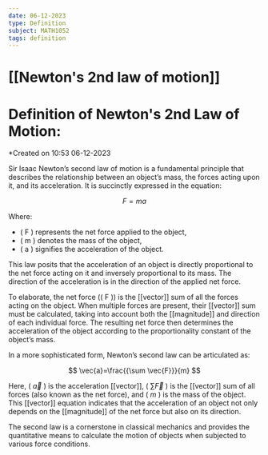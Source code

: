```yaml
---
date: 06-12-2023
type: Definition
subject: MATH1052
tags: definition
---
```

# [[Newton's 2nd law of motion]]

# Definition of Newton's 2nd Law of Motion:
*Created on 10:53 06-12-2023

Sir Isaac Newton’s second law of motion is a fundamental principle that describes the relationship between an object’s mass, the forces acting upon it, and its acceleration. It is succinctly expressed in the equation:

$$
F=ma
$$

Where:

- ( F ) represents the net force applied to the object,
- ( m ) denotes the mass of the object,
- ( a ) signifies the acceleration of the object.

This law posits that the acceleration of an object is directly proportional to the net force acting on it and inversely proportional to its mass. The direction of the acceleration is in the direction of the applied net force.

To elaborate, the net force (( F )) is the [[vector]] sum of all the forces acting on the object. When multiple forces are present, their [[vector]] sum must be calculated, taking into account both the [[magnitude]] and direction of each individual force. The resulting net force then determines the acceleration of the object according to the proportionality constant of the object’s mass.

In a more sophisticated form, Newton’s second law can be articulated as:

$$
\vec{a}=\frac{{\sum \vec{F}}}{m}
$$

Here, ( $\vec{a}$ ) is the acceleration [[vector]], ( $\sum \vec{F}$ ) is the [[vector]] sum of all forces (also known as the net force), and ( $m$ ) is the mass of the object. This [[vector]] equation indicates that the acceleration of an object not only depends on the [[magnitude]] of the net force but also on its direction.

The second law is a cornerstone in classical mechanics and provides the quantitative means to calculate the motion of objects when subjected to various force conditions.
